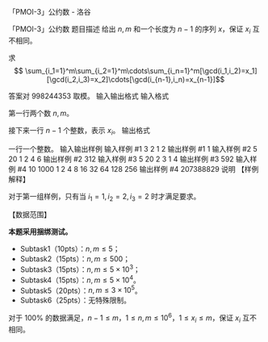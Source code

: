 



「PMOI-3」公约数 - 洛谷














「PMOI-3」公约数
题目描述
给出 $n,m$ 和一个长度为 $n-1$ 的序列 $x$，保证 $x_i$ 互不相同。

求
$$
\sum_{i_1=1}^m\sum_{i_2=1}^m\cdots\sum_{i_n=1}^m[\gcd(i_1,i_2)=x_1][\gcd(i_2,i_3)=x_2]\cdots[\gcd(i_{n-1},i_n)=x_{n-1}]$$

答案对 $998244353$ 取模。
输入输出格式
输入格式

第一行两个数 $n,m$。

接下来一行 $n-1$ 个整数，表示 $x_i$。
输出格式

一行一个整数。
输入输出样例
输入样例 #1
3 2
1 2
输出样例 #1
1
输入样例 #2
5 20
1 2 4 6
输出样例 #2
312
输入样例 #3
5 20
2 3 1 4
输出样例 #3
592
输入样例 #4
10 1000
1 2 4 8 16 32 64 128 256 
输出样例 #4
207388829
说明
【样例解释】

对于第一组样例，只有当 $i_1=1,i_2=2,i_3=2$ 时才满足要求。

【数据范围】

**本题采用捆绑测试。**

- Subtask1（10pts）：$n,m\le 5$；
- Subtask2（15pts）：$n,m\le500$；
- Subtask3（15pts）：$n,m\le 5\times 10^3$；
- Subtask4（15pts）：$n,m\le 5\times 10^4$。
- Subtask5（20pts）：$n,m\le 3\times 10^5$。
- Subtask6（25pts）：无特殊限制。

对于 $100\%$ 的数据满足，$n-1\le m$，$1\le n,m\le 10^6$，$1\le x_i\le m$，保证 $x_i$ 互不相同。






